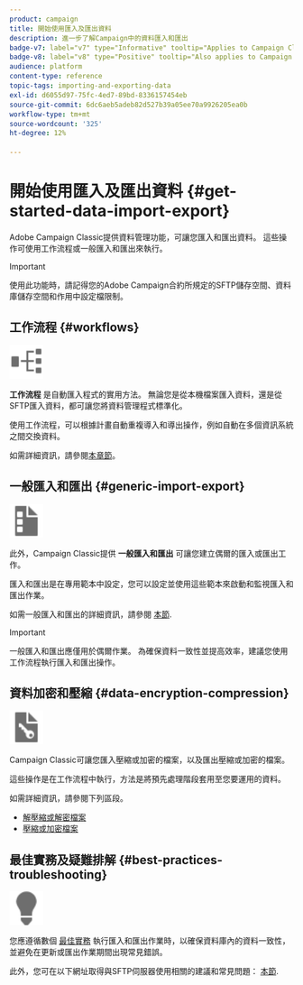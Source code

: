 ```yaml
---
product: campaign
title: 開始使用匯入及匯出資料
description: 進一步了解Campaign中的資料匯入和匯出
badge-v7: label="v7" type="Informative" tooltip="Applies to Campaign Classic v7"
badge-v8: label="v8" type="Positive" tooltip="Also applies to Campaign v8"
audience: platform
content-type: reference
topic-tags: importing-and-exporting-data
exl-id: d6055d97-75fc-4ed7-89bd-8336157454eb
source-git-commit: 6dc6aeb5adeb82d527b39a05ee70a9926205ea0b
workflow-type: tm+mt
source-wordcount: '325'
ht-degree: 12%

---
```


# 開始使用匯入及匯出資料 {#get-started-data-import-export}



Adobe Campaign Classic提供資料管理功能，可讓您匯入和匯出資料。 這些操作可使用工作流程或一般匯入和匯出來執行。

>[!IMPORTANT]
>
>使用此功能時，請記得您的Adobe Campaign合約所規定的SFTP儲存空間、資料庫儲存空間和作用中設定檔限制。

## 工作流程 {#workflows}

<img src="assets/do-not-localize/icon_workflows.svg" width="60px">

**工作流程** 是自動匯入程式的實用方法。 無論您是從本機檔案匯入資料，還是從SFTP匯入資料，都可讓您將資料管理程式標準化。

使用工作流程，可以根據計畫自動重複導入和導出操作，例如自動在多個資訊系統之間交換資料。

如需詳細資訊，請參閱[本章節](../../platform/using/import-export-workflows.md)。

## 一般匯入和匯出 {#generic-import-export}

<img src="assets/do-not-localize/icon_templates.svg" width="60px">

此外，Campaign Classic提供 **一般匯入和匯出** 可讓您建立偶爾的匯入或匯出工作。

匯入和匯出是在專用範本中設定，您可以設定並使用這些範本來啟動和監視匯入和匯出作業。

如需一般匯入和匯出的詳細資訊，請參閱 [本節](../../platform/using/about-generic-imports-exports.md).

>[!IMPORTANT]
>一般匯入和匯出應僅用於偶爾作業。 為確保資料一致性並提高效率，建議您使用工作流程執行匯入和匯出操作。

## 資料加密和壓縮 {#data-encryption-compression}

<img src="assets/do-not-localize/icon_encrypt.svg" width="60px">

Campaign Classic可讓您匯入壓縮或加密的檔案，以及匯出壓縮或加密的檔案。

這些操作是在工作流程中執行，方法是將預先處理階段套用至您要運用的資料。

如需詳細資訊，請參閱下列區段。

* [解壓縮或解密檔案](../../platform/using/unzip-decrypt.md)
* [壓縮或加密檔案](../../platform/using/zip-encrypt.md)

## 最佳實務及疑難排解 {#best-practices-troubleshooting}

<img src="assets/do-not-localize/icon_bestpractices.svg" width="60px">

您應遵循數個 [最佳實務](../../platform/using/import-export-best-practices.md) 執行匯入和匯出作業時，以確保資料庫內的資料一致性，並避免在更新或匯出作業期間出現常見錯誤。

此外，您可在以下網址取得與SFTP伺服器使用相關的建議和常見問題： [本節](../../platform/using/sftp-server-usage.md).
